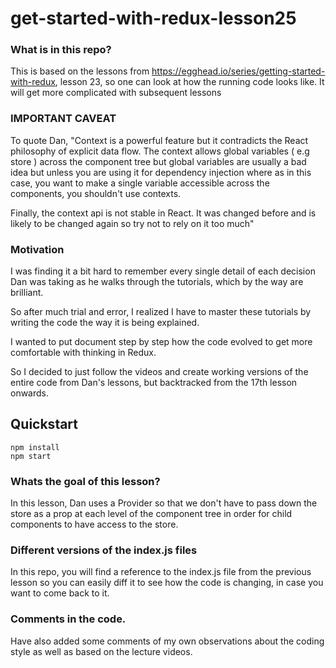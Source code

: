 # get-started-with-redux-lesson25

### What is in this repo? 
This is based on the lessons from https://egghead.io/series/getting-started-with-redux, lesson 23,
so one can look at how the running code looks like. It will get more complicated with subsequent 
lessons


### IMPORTANT CAVEAT 
To quote Dan, 
"Context is a powerful feature but it contradicts the React philosophy of explicit data flow. 
The context allows global variables ( e.g store ) across the component tree but global variables
are usually a bad idea but unless you are using it for dependency injection where as in this 
case, you want to make a single variable accessible across the components, you shouldn't use 
contexts. 

Finally, the context api is not stable in React. It was changed before and is likely to be 
changed again so try not to rely on it too much"

### Motivation 

I was finding it a bit hard to remember every single detail of each decision Dan was taking 
as he walks through the tutorials, which by the way are brilliant. 

So after much trial and error, I realized I have to master these tutorials by 
writing the code the way it is being explained. 

I wanted to put document step by step how the code evolved to get more comfortable with thinking in Redux.

So I decided to just follow the videos and create working versions of the entire code from Dan's lessons,
but backtracked from the 17th lesson onwards. 


## Quickstart

```
npm install
npm start 
```

### Whats the goal of this lesson? 

In this lesson, Dan uses a Provider so that we don't have to pass down the store as a prop
at each level of the component tree in order for child components to have access to the store.

### Different versions of the index.js files 

In this repo, you will find a reference to the index.js file from the previous lesson so you can 
easily diff it to see how the code is changing, in case you want to come back to it.


### Comments in the code.

Have also added some comments of my own observations about the coding style as well as based on the 
lecture videos. 

